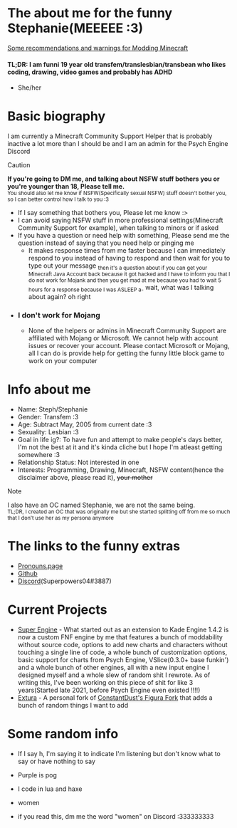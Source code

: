 # The about me for the funny Stephanie(MEEEEE  :3)
[Some recommendations and warnings for Modding Minecraft](https://github.com/superpowers04/superpowers04/blob/main/Super's%20Fabric%20Mod%20Recommendations.md)<br>
#### TL;DR: I am funni 19 year old transfem/translesbian/transbean who likes coding, drawing, video games and probably has ADHD
 * She/her
# Basic biography
I am currently a Minecraft Community Support Helper that is probably inactive a lot more than I should be and I am an admin for the Psych Engine Discord

> [!CAUTION]
**If you're going to DM me, and talking about NSFW stuff bothers you or you're younger than 18, Please tell me.** <br>
  <sup>You should also let me know if NSFW(Specifically sexual NSFW) stuff doesn't bother you, so I can better control how I talk to you :3</sup>
* If I say something that bothers you, Please let me know :>
* I can avoid saying NSFW stuff in more professional settings(Minecraft Community Support for example), when talking to minors or if asked
* If you have a question or need help with something, Please send me the question instead of saying that you need help or pinging me
  - It makes response times from me faster because I can immediately respond to you instead of having to respond and then wait for you to type out your message 
  <sub>then it's a question about if you can get your Minecraft Java Account back because it got hacked and I have to inform you that I do not work for Mojank and then you get mad at me because you had to wait 5 hours for a response because I was ASLEEP a-</sub> wait, what was I talking about again? oh right
* ### I don't work for Mojang
  * None of the helpers or admins in Minecraft Community Support are affiliated with Mojang or Microsoft. We cannot help with account issues or recover your account. Please contact Microsoft or Mojang, all I can do is provide help for getting the funny little block game to work on your computer

# Info about me
* Name: Steph/Stephanie
* Gender: Transfem :3
* Age: Subtract May, 2005 from current date :3
* Sexuality: Lesbian :3
* Goal in life ig?: To have fun and attempt to make people's days better, I'm not the best at it and it's kinda cliche but I hope I'm atleast getting somewhere :3 
* Relationship Status: Not interested in one
* Interests: Programming, Drawing, Minecraft, NSFW content(hence the disclaimer above, please read it), ~~your mother~~
 > [!NOTE]
 > I also have an OC named Stephanie, we are not the same being.<br><sub>TL;DR, I created an OC that was originally me but she started splitting off from me so much that I don't use her as my persona anymore</sub>

# The links to the funny extras
- [Pronouns.page](https://en.pronouns.page/@superpowers04)
- [Github](https://github.com/superpowers04)
- [Discord](https://discordapp.com/users/267737465152864256)(Superpowers04#3887)
# Current Projects
* [Super Engine](https://github.com/superpowers04/Super-Engine) - What started out as an extension to Kade Engine 1.4.2 is now a custom FNF engine by me that features a bunch of moddability without source code, options to add new charts and characters without touching a single line of code, a whole bunch of customization options, basic support for charts from Psych Engine, VSlice(0.3.0+ base funkin') and a whole bunch of other engines, all with a new input engine I designed myself and a whole slew of random shit I rewrote. As of writing this, I've been working on this piece of shit for like 3 years(Started late 2021, before Psych Engine even existed !!!!) 
* [Extura](https://github.com/superpowers04/Extura) - A personal fork of [ConstantDust's Figura Fork](https://github.com/ConstantDust/Figura) that adds a bunch of random things I want to add

# Some random info
- If I say h, I'm saying it to indicate I'm listening but don't know what to say or have nothing to say

- Purple is pog
- I code in lua and haxe
- women
- if you read this, dm me the word "women" on Discord :333333333
